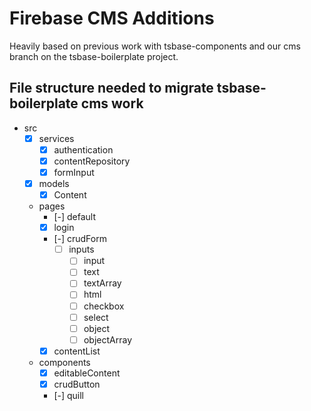 # Firebase CMS Additions

Heavily based on previous work with tsbase-components and our cms branch on the tsbase-boilerplate project.

## File structure needed to migrate tsbase-boilerplate cms work

- src
  - [x] services
    - [x] authentication
    - [x] contentRepository
    - [x] formInput
  - [x] models
    - [x] Content
  - pages
    - [-] default
    - [x] login
    - [-] crudForm
      - [ ] inputs
        - [ ] input
        - [ ] text
        - [ ] textArray
        - [ ] html
        - [ ] checkbox
        - [ ] select
        - [ ] object
        - [ ] objectArray
    - [x] contentList
  - components
    - [x] editableContent
    - [x] crudButton
    - [-] quill
